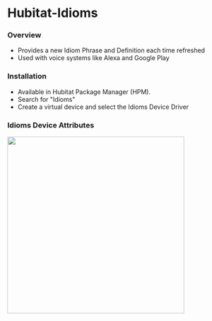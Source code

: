 # Hubitat-Idioms

### Overview

* Provides a new Idiom Phrase and Definition each time refreshed
* Used with voice systems like Alexa and Google Play

### Installation
* Available in Hubitat Package Manager (HPM).
* Search for "Idioms"
* Create a virtual device and select the Idioms Device Driver

### Idioms Device Attributes

<img src="https://raw.githubusercontent.com/KurtSanders/Hubitat-Fun/main/idioms/images/Idioms_Device_Screenshot.jpg" width="400px"> 
